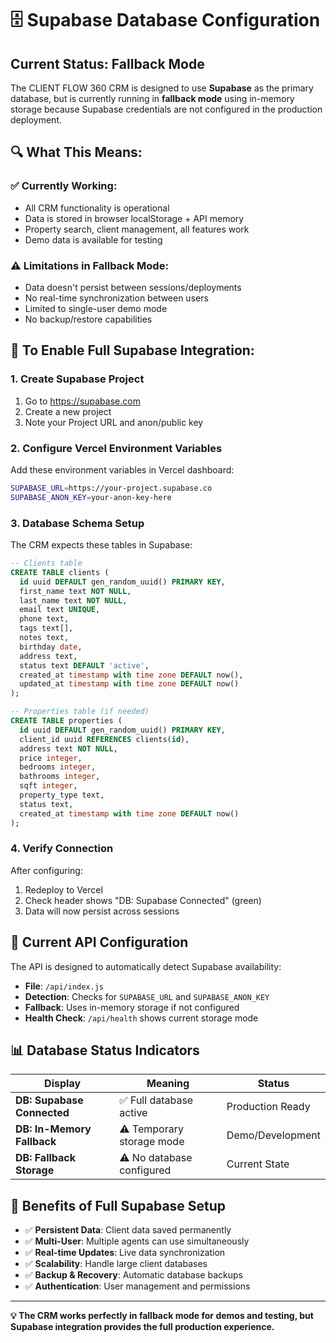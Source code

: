 # 🗄️ Supabase Database Configuration

## Current Status: **Fallback Mode**

The CLIENT FLOW 360 CRM is designed to use **Supabase** as the primary database, but is currently running in **fallback mode** using in-memory storage because Supabase credentials are not configured in the production deployment.

## 🔍 What This Means:

### ✅ **Currently Working:**
- All CRM functionality is operational
- Data is stored in browser localStorage + API memory
- Property search, client management, all features work
- Demo data is available for testing

### ⚠️ **Limitations in Fallback Mode:**
- Data doesn't persist between sessions/deployments  
- No real-time synchronization between users
- Limited to single-user demo mode
- No backup/restore capabilities

## 🚀 **To Enable Full Supabase Integration:**

### 1. **Create Supabase Project**
1. Go to https://supabase.com
2. Create a new project
3. Note your Project URL and anon/public key

### 2. **Configure Vercel Environment Variables**
Add these environment variables in Vercel dashboard:

```bash
SUPABASE_URL=https://your-project.supabase.co
SUPABASE_ANON_KEY=your-anon-key-here
```

### 3. **Database Schema Setup**
The CRM expects these tables in Supabase:

```sql
-- Clients table
CREATE TABLE clients (
  id uuid DEFAULT gen_random_uuid() PRIMARY KEY,
  first_name text NOT NULL,
  last_name text NOT NULL,
  email text UNIQUE,
  phone text,
  tags text[],
  notes text,
  birthday date,
  address text,
  status text DEFAULT 'active',
  created_at timestamp with time zone DEFAULT now(),
  updated_at timestamp with time zone DEFAULT now()
);

-- Properties table (if needed)
CREATE TABLE properties (
  id uuid DEFAULT gen_random_uuid() PRIMARY KEY,
  client_id uuid REFERENCES clients(id),
  address text NOT NULL,
  price integer,
  bedrooms integer,
  bathrooms integer,
  sqft integer,
  property_type text,
  status text,
  created_at timestamp with time zone DEFAULT now()
);
```

### 4. **Verify Connection**
After configuring:
1. Redeploy to Vercel
2. Check header shows "DB: Supabase Connected" (green)
3. Data will now persist across sessions

## 🔧 **Current API Configuration**

The API is designed to automatically detect Supabase availability:

- **File**: `/api/index.js` 
- **Detection**: Checks for `SUPABASE_URL` and `SUPABASE_ANON_KEY`
- **Fallback**: Uses in-memory storage if not configured
- **Health Check**: `/api/health` shows current storage mode

## 📊 **Database Status Indicators**

| Display | Meaning | Status |
|---------|---------|--------|  
| **DB: Supabase Connected** | ✅ Full database active | Production Ready |
| **DB: In-Memory Fallback** | ⚠️ Temporary storage mode | Demo/Development |
| **DB: Fallback Storage** | ⚠️ No database configured | Current State |

## 🎯 **Benefits of Full Supabase Setup**

- ✅ **Persistent Data**: Client data saved permanently
- ✅ **Multi-User**: Multiple agents can use simultaneously  
- ✅ **Real-time Updates**: Live data synchronization
- ✅ **Scalability**: Handle large client databases
- ✅ **Backup & Recovery**: Automatic database backups
- ✅ **Authentication**: User management and permissions

---

**💡 The CRM works perfectly in fallback mode for demos and testing, but Supabase integration provides the full production experience.**